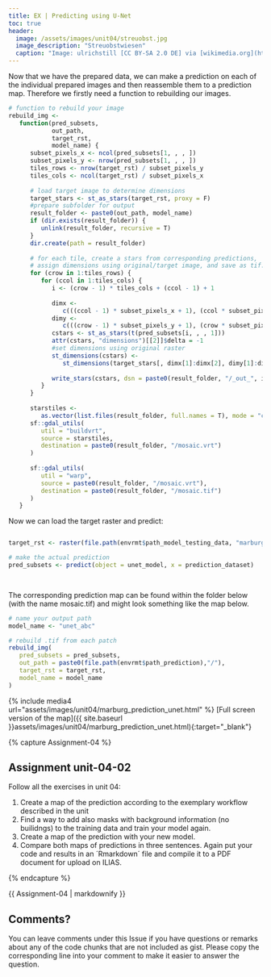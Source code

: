 ```yaml
---
title: EX | Predicting using U-Net
toc: true
header:
  image: /assets/images/unit04/streuobst.jpg
  image_description: "Streuobstwiesen"
  caption: "Image: ulrichstill [CC BY-SA 2.0 DE] via [wikimedia.org](https://commons.wikimedia.org/wiki/File:Tuebingen_Streuobstwiese.jpg)"
---
```


Now that we have the prepared data, we can make a prediction on each of the individual prepared images and then reassemble them to a prediction map. Therefore we firstly need a function to rebuilding our images.

```r
# function to rebuild your image
rebuild_img <-
   function(pred_subsets,
            out_path,
            target_rst,
            model_name) {
      subset_pixels_x <- ncol(pred_subsets[1, , , ])
      subset_pixels_y <- nrow(pred_subsets[1, , , ])
      tiles_rows <- nrow(target_rst) / subset_pixels_y
      tiles_cols <- ncol(target_rst) / subset_pixels_x
      
      # load target image to determine dimensions
      target_stars <- st_as_stars(target_rst, proxy = F)
      #prepare subfolder for output
      result_folder <- paste0(out_path, model_name)
      if (dir.exists(result_folder)) {
         unlink(result_folder, recursive = T)
      }
      dir.create(path = result_folder)
      
      # for each tile, create a stars from corresponding predictions,
      # assign dimensions using original/target image, and save as tif:
      for (crow in 1:tiles_rows) {
         for (ccol in 1:tiles_cols) {
            i <- (crow - 1) * tiles_cols + (ccol - 1) + 1
            
            dimx <-
               c(((ccol - 1) * subset_pixels_x + 1), (ccol * subset_pixels_x))
            dimy <-
               c(((crow - 1) * subset_pixels_y + 1), (crow * subset_pixels_y))
            cstars <- st_as_stars(t(pred_subsets[i, , , 1]))
            attr(cstars, "dimensions")[[2]]$delta = -1
            #set dimensions using original raster
            st_dimensions(cstars) <-
               st_dimensions(target_stars[, dimx[1]:dimx[2], dimy[1]:dimy[2]])[1:2]
            
            write_stars(cstars, dsn = paste0(result_folder, "/_out_", i, ".tif"))
         }
      }
      
      starstiles <-
         as.vector(list.files(result_folder, full.names = T), mode = "character")
      sf::gdal_utils(
         util = "buildvrt",
         source = starstiles,
         destination = paste0(result_folder, "/mosaic.vrt")
      )
      
      sf::gdal_utils(
         util = "warp",
         source = paste0(result_folder, "/mosaic.vrt"),
         destination = paste0(result_folder, "/mosaic.tif")
      )
   }


```
Now we can load the target raster and predict:

```r

target_rst <- raster(file.path(envrmt$path_model_testing_data, "marburg_mask_test_target.tif"))

# make the actual prediction
pred_subsets <- predict(object = unet_model, x = prediction_dataset)

 
```
The corresponding prediction map can be found within the folder below (with the name mosaic.tif) and might look something like the map below.

```r
# name your output path
model_name <- "unet_abc"

# rebuild .tif from each patch
rebuild_img(
   pred_subsets = pred_subsets,
   out_path = paste0(file.path(envrmt$path_prediction),"/"),
   target_rst = target_rst,
   model_name = model_name
)

```
{% include media4 url="assets/images/unit04/marburg_prediction_unet.html" %} [Full screen version of the map]({{ site.baseurl }}assets/images/unit04/marburg_prediction_unet.html){:target="_blank"}


{% capture Assignment-04 %}

## Assignment unit-04-02

Follow all the exercises in unit 04:
1.	Create a map of the prediction according to the exemplary workflow described in the unit
2.	Find a way to add also masks with background information (no builidngs) to the training data and train your model again.
3.	Create a map of the prediction with your new model.
4.	Compare both maps of predictions in three sentences.
Again put your code and results in an ´Rmarkdown´ file and compile it to a PDF document for upload on ILIAS.

{% endcapture %}
<div class="notice--success">
  {{ Assignment-04 | markdownify }}
</div>

## Comments?
You can leave comments under this Issue if you have questions or remarks about any of the code chunks that are not included as gist. Please copy the corresponding line into your comment to make it easier to answer the question. 
 

<script src="https://utteranc.es/client.js"
        repo="GeoMOER/geoAI"
        issue-term="GeoAI_2021_unit_04_EX_Predicting_using_Unet"
        theme="github-light"
        crossorigin="anonymous"
        async>
</script>

